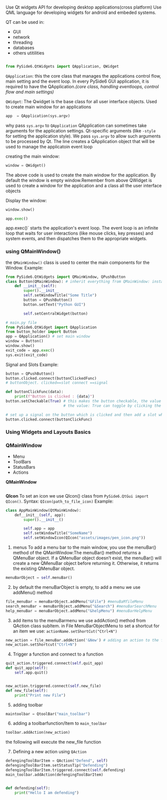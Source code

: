 Use Qt widgets API for developing desktop applications(cross platform)
Use QML language for developing widgets for android and embeded systems.

QT can be used in:
- GUI
- network
- threading
- databases
- others utitilities


```python

from PySide6.QtWidgets import QApplication, QWidget
```
``QApplication``: this the core class that manages the applications control flow, main setting and the event loop. In every PySide6 GUI application, it is required to have the QApplication.*(core class, handling eventloops, control flow and main settings)*

``QWidget``:
The Qwidget is the base class for all user interface objects. Used to create main window for an applications

```python
app  = QApplication(sys.argv)
```
why pass ``sys.argv`` to ``QApplication``
QApplication can sometimes take arguments for the application settings. Qt-specific arguments (like `-style` for setting the application style). We pass `sys.argv` to allow such arguments to be processed by Qt.
The line creates a QApplication object that will be used to manage the applicatoin event loop


creating the main window:
```python
window = QWidget()
```
The above code is used to create the main window for the application. By default the window is empty window.Remember from above QWidget is used to create a window for the application and a class all the user interface objects

Display the window:
```python
window.show()
```

```python
app.exec()
```
app.exec()` starts the application's event loop. The event loop is an infinite loop that waits for user interactions (like mouse clicks, key presses) and system events, and then dispatches them to the appropriate widgets.

### **using QMainWindow()**
the ``QMainWindow()`` class is used to center the main components for the Window.
Example:
```python
from PySide6.QtWidgets import QMainWindow, QPushButton
class Button(QMainWindow): # inherit everything from QMainWindow: instance of button same to window = QMainWindow()
    def __init__(self):
        super().__init__
        self.setWindowTitle("Some Title")
        button = QPushButton()
        button.setText("Python GUI")

        self.setCentralWidget(button)

# main.py file
from PySide6.QtWidget import QApplication
from button_holder import Button
app = QApplication() # set main window
window = Button()
window.show()
exit_code = app.exec()
sys.exit(exit_code)
```


Signal and Slots
Example:
```python
button = QPushButton()
button.clicked.connect(buttonClickedFunc)
# buttonObject. clicked==slot connect ==signal
```

```python
def buttonClickFunc(data):
    print(f"Button is clicked : {data}")
button.setCheckable(True) # this makes the button checkable, the value true is used in this case
                          # the value: True can toggle by clicking the button

# set up a signal on the button which is clicked and then add a slot which is connect
button.clicked.connect(buttonClickFunc)
```


### **Using Widgets and Layouts Basics**


### **QMainWindow**
- Menu
- ToolBars
- StatusBars
- Actions


**QMainWindow**
```python


```

**QIcon**
To set an icon we use QIcon() class from  ``PySide6.QtGui import QIcon()``.
Syntax: ``QIcon(path_to_file_icon)``
Example:
```python
class AppMainWindow(QtMainWindow):
    def__init__(self, app):
        super().__init__()

        self.app = app
        self.setWindowTitle("SomeName")
        self.setWindowIcon(QIcon("assets/images/pen_icon.png"))
```




1. menus
To add a menu bar to the main window, you use the menuBar() method of the QMainWindow:The menuBar() method returns a QMenuBar object. If a QMenuBar object doesn’t exist, the menuBar() will create a new  QMenuBar object before returning it. Otherwise, it returns the existing QMenuBar object.

```python
menuBarObject = self.menuBar()
```

2. by default the menuBarObject is empty, to add a menu we use addMenu() method

```python
file_menuBar = menuBarObject.addMenu("&File") #menuBaMfileMenu
search_menuBar = menuBarObject.addMenu("&Search") #menuBarSearchMenu
help_menuBar = menuBarObject.addMenu("&helpMenu") #menuBarHelpMenu
```


3.  add items to the menuBarmenu we use addAction() method from QAction class subItem.  in File MenuBarObjectMenu
to set a shortcut for an item we use: ``actionName.setShortCut("Ctrl+N")``

```python
new_action = file_menuBar.addAction('&New') # adding an action to the file_menuBarBar
new_action.setShortcut("Ctrl+N")
```


4. Trigger a function and connect to a function
```python
quit_action.triggered.connect(self.quit_app)
def quit_app(self):
    self.app.quit()


new_action.triggered.connect(self.new_file)
def new_file(self):
    print("Print new File")

```

5. adding toolbar
```python
maintoolbar = QtoolBar("main_toolbar")
```

6. adding a toolbarfunction/Item to ``main_toolbar``
```python
toolbar.addAction(new_action)
```
the following will execute the new_file function 

7. Defining a new action using ``QAction``
```python
defengingToolBarItem = QAction("Defend", self)
defengingToolBarItem.setStatusTip("Defending")
defengingToolBarItem.triggered.connect(self.defending)
main_toolbar.addAction(defengingToolBarItem)


def defending(self):
    print("Hello I am defending")
```